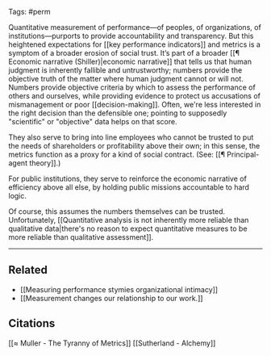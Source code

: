 Tags: #perm 

Quantitative measurement of performance—of peoples, of organizations, of institutions—purports to provide accountability and transparency. But this heightened expectations for [[key performance indicators]] and metrics is a symptom of a broader erosion of social trust. It’s part of a broader [[¶ Economic narrative (Shiller)|economic narrative]] that tells us that human judgment is inherently fallible and untrustworthy; numbers provide the objective truth of the matter where human judgment cannot or will not. Numbers provide objective criteria by which to assess the performance of others and ourselves, while providing evidence to protect us accusations of mismanagement or poor [[decision-making]]. Often, we're less interested in the right decision than the defensible one; pointing to supposedly "scientific" or "objective" data helps on that score. 

They also serve to bring into line employees who cannot be trusted to put the needs of shareholders or profitability above their own; in this sense, the metrics function as a proxy for a kind of social contract. (See: [[¶ Principal-agent theory]].)

For public institutions, they serve to reinforce the economic narrative of efficiency above all else, by holding public missions accountable to hard logic. 

Of course, this assumes the numbers themselves can be trusted. Unfortunately, [[Quantitative analysis is not inherently more reliable than qualitative data|there's no reason to expect quantitative measures to be more reliable than qualitative assessment]].

---
## Related
- [[Measuring performance stymies organizational intimacy]]
- [[Measurement changes our relationship to our work.]]

## Citations
[[≈ Muller - The Tyranny of Metrics]]
[[Sutherland - Alchemy]]



